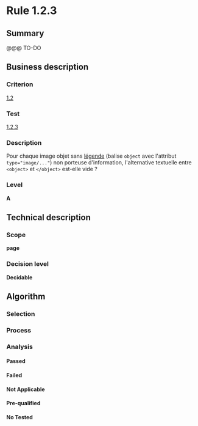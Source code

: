 # Rule 1.2.3


## Summary

@@@ TO-DO

## Business description

### Criterion

[1.2](http://references.modernisation.gouv.fr/referentiel-technique-0#crit-1-2)

### Test

[1.2.3](http://references.modernisation.gouv.fr/referentiel-technique-0#test-1-2-3)

### Description

Pour chaque image objet sans <a href="http://references.modernisation.gouv.fr/sites/default/files/RGAA3_RC2-1/glossaire.htm#mLegendeImage">l&eacute;gende</a> (balise `object` avec l'attribut `type="image/..."`) non porteuse d'information, l'alternative textuelle entre `<object>` et `</object>` est-elle vide ?

### Level

**A**

## Technical description

### Scope

**page**

### Decision level

**Decidable**

## Algorithm

### Selection

### Process

### Analysis

#### Passed

#### Failed

#### Not Applicable

#### Pre-qualified

#### No Tested 
